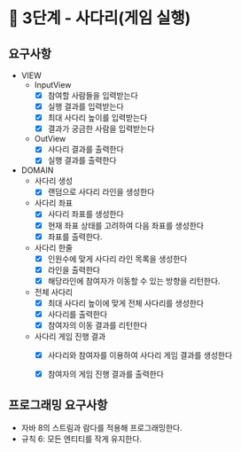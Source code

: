 # 🚀 3단계 - 사다리(게임 실행)

## 요구사항

* VIEW
    * InputView
        * [x] 참여할 사람들을 입력받는다
        * [x] 실행 결과를 입력받는다
        * [x] 최대 사다리 높이를 입력받는다
        * [x] 결과가 궁금한 사람을 입력받는다
    * OutView
        * [x] 사다리 결과를 출력한다
        * [x] 실행 결과를 출력한다 

* DOMAIN
    * 사다리 생성
        * [x] 랜덤으로 사다리 라인을 생성한다
    * 사다리 좌표
        * [x] 사다리 좌표를 생성한다
        * [x] 현재 좌표 상태를 고려하여 다음 좌표를 생성한다
        * [x] 좌표를 출력한다.
    * 사다리 한줄
        * [x] 인원수에 맞게 사다리 라인 목록을 생성한다
        * [x] 라인을 출력한다
        * [x] 해당라인에 참여자가 이동할 수 있는 방향을 리턴한다.
    * 전체 사다리
        * [x] 최대 사다리 높이에 맞게 전체 사다리를 생성한다
        * [x] 사다리를 출력한다
        * [x] 참여자의 이동 결과를 리턴한다
    * 사다리 게임 진행 결과
      * [x] 사다리와 참여자를 이용하여 사다리 게임 결과를 생성한다
      * [x] 참여자의 게임 진행 결과를 출력한다



## 프로그래밍 요구사항
* 자바 8의 스트림과 람다를 적용해 프로그래밍한다.
* 규칙 6: 모든 엔티티를 작게 유지한다.
